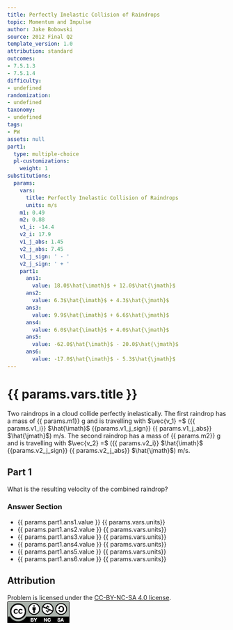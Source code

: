 ```yaml
---
title: Perfectly Inelastic Collision of Raindrops
topic: Momentum and Impulse
author: Jake Bobowski
source: 2012 Final Q2
template_version: 1.0
attribution: standard
outcomes:
- 7.5.1.3
- 7.5.1.4
difficulty:
- undefined
randomization:
- undefined
taxonomy:
- undefined
tags:
- PW
assets: null
part1:
  type: multiple-choice
  pl-customizations:
    weight: 1
substitutions:
  params:
    vars:
      title: Perfectly Inelastic Collision of Raindrops
      units: m/s
    m1: 0.49
    m2: 0.88
    v1_i: -14.4
    v2_i: 17.9
    v1_j_abs: 1.45
    v2_j_abs: 7.45
    v1_j_sign: ' - '
    v2_j_sign: ' + '
    part1:
      ans1:
        value: 18.0$\hat{\imath}$ + 12.0$\hat{\jmath}$
      ans2:
        value: 6.3$\hat{\imath}$ + 4.3$\hat{\jmath}$
      ans3:
        value: 9.9$\hat{\imath}$ + 6.6$\hat{\jmath}$
      ans4:
        value: 6.0$\hat{\imath}$ + 4.0$\hat{\jmath}$
      ans5:
        value: -62.0$\hat{\imath}$ - 20.0$\hat{\jmath}$
      ans6:
        value: -17.0$\hat{\imath}$ - 5.3$\hat{\jmath}$
---
```

# {{ params.vars.title }}
Two raindrops in a cloud collide perfectly inelastically. The first raindrop has a mass of {{ params.m1}} g and is travelling with $\vec{v_1} =$ ({{ params.v1_i}} $\hat{\imath}$ {{params.v1_j_sign}} {{ params.v1_j_abs}} $\hat{\jmath}$) m/s.
The second raindrop has a mass of {{ params.m2}} g and is travelling with $\vec{v_2} =$ ({{ params.v2_i}} $\hat{\imath}$ {{params.v2_j_sign}} {{ params.v2_j_abs}} $\hat{\jmath}$) m/s.

## Part 1

What is the resulting velocity of the combined raindrop?

### Answer Section

- {{ params.part1.ans1.value }} {{ params.vars.units}}
- {{ params.part1.ans2.value }} {{ params.vars.units}}
- {{ params.part1.ans3.value }} {{ params.vars.units}}
- {{ params.part1.ans4.value }} {{ params.vars.units}}
- {{ params.part1.ans5.value }} {{ params.vars.units}}
- {{ params.part1.ans6.value }} {{ params.vars.units}}

## Attribution

Problem is licensed under the [CC-BY-NC-SA 4.0 license](https://creativecommons.org/licenses/by-nc-sa/4.0/).<br> ![The Creative Commons 4.0 license requiring attribution-BY, non-commercial-NC, and share-alike-SA license.](https://raw.githubusercontent.com/firasm/bits/master/by-nc-sa.png)